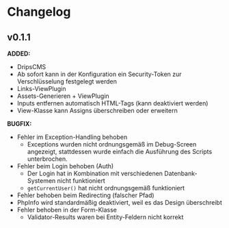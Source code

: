 # Changelog


## v0.1.1

**ADDED:**

 - DripsCMS
 - Ab sofort kann in der Konfiguration ein Security-Token zur Verschlüsselung festgelegt werden
 - Links-ViewPlugin
 - Assets-Generieren + ViewPlugin
 - Inputs entfernen automatisch HTML-Tags (kann deaktiviert werden)
 - View-Klasse kann Assigns überschreiben oder erweitern

**BUGFIX:**

 - Fehler im Exception-Handling behoben 
     - Exceptions wurden nicht ordnungsgemäß im Debug-Screen angezeigt, stattdessen wurde einfach die Ausführung des Scripts unterbrochen.
 - Fehler beim Login behoben (Auth)
     - Der Login hat in Kombination mit verschiedenen Datenbank-Systemen nicht funktioniert
     - `getCurrentUser()` hat nicht ordnungsgemäß funktioniert
 - Fehler behoben beim Redirecting (falscher Pfad)
 - PhpInfo wird standardmäßig deaktiviert, weil es das Design überschreibt
 - Fehler behoben in der Form-Klasse
     - Validator-Results waren bei Entity-Feldern nicht korrekt
